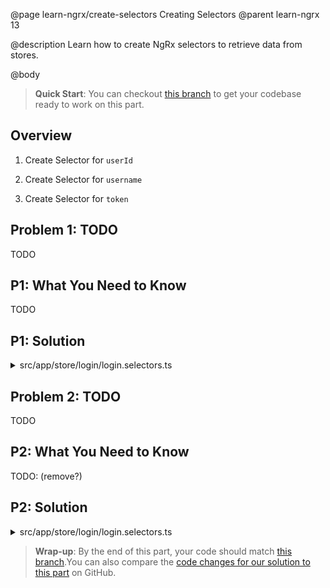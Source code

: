 @page learn-ngrx/create-selectors Creating Selectors
@parent learn-ngrx 13

@description Learn how to create NgRx selectors to retrieve data from stores.

@body

> **Quick Start**: You can checkout [this branch](https://github.com/bitovi/angular-ngrx-chat/tree/test-reducer) to get your codebase ready to work on this part.

## Overview

1. Create Selector for `userId`

1. Create Selector for `username`

1. Create Selector for `token`

## Problem 1: TODO

TODO

## P1: What You Need to Know

TODO

## P1: Solution

<details>
<summary>src/app/store/login/login.selectors.ts</summary>

@diff ../12-test-reducer/login.selectors.ts ./login.selectors-user-id.ts only

</details>

## Problem 2: TODO

TODO

## P2: What You Need to Know

TODO: (remove?)

## P2: Solution

<details>
<summary>src/app/store/login/login.selectors.ts</summary>

@diff ./login.selectors-user-id.ts ./login.selectors.ts only

</details>

> **Wrap-up**: By the end of this part, your code should match [this branch](https://github.com/bitovi/angular-ngrx-chat/tree/create-selectors).You can also compare the [code changes for our solution to this part](https://github.com/bitovi/angular-ngrx-chat/compare/test-reducer...create-selectors) on GitHub.
